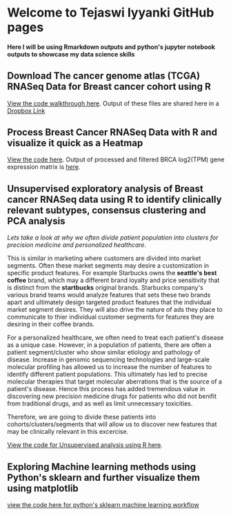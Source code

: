 # Welcome to Tejaswi Iyyanki GitHub pages

#### Here I will be using Rmarkdown outputs and python's jupyter notebook outputs to showcase my data science skills

## Download The cancer genome atlas (TCGA) RNASeq Data for Breast cancer cohort using R

[View the code walkthrough here](https://tejaswiiyyanki.github.io/Code-Examples/getTCGA_BRCA_data.html).
Output of these files are shared here in a [Dropbox Link](https://www.dropbox.com/s/zoolb28fsbderno/Archive.zip?dl=0)

## Process Breast Cancer RNASeq Data with R and visualize it quick as a Heatmap
[View the code here](https://tejaswiiyyanki.github.io/Code-Examples/Data-Processing-and-Matrix-with-R.html).
Output of processed and filtered BRCA log2(TPM) gene expression matrix is [here](https://www.dropbox.com/s/mqcx5rxqzl9ek1l/TCGA_BRCA_Tumor_RSEM_GeneExp_filtered_log2.tsv?dl=0).

## Unsupervised exploratory analysis of Breast cancer RNASeq data using R to identify clinically relevant subtypes, consensus clustering and PCA analysis
*Lets take a look at why we often divide patient population into clusters for precision medicine and personalized healthcare*.

This is similar in marketing where customers are divided into market segments. Often these market segments may desire a customization in specific product features. For example Starbucks owns the **seattle's best coffee** brand, which may a different brand loyalty and price sensitivity that is distinct from the **startbucks** original brands. Starbucks company's various brand teams would analyze features that sets these two brands apart and ultimately design targeted product features that the individual market segment desires. They will also drive the nature of ads they place to communicate to thier individual customer segments for features they are desiring in their coffee brands.

For a personalized healthcare, we often need to treat each patient's disease as a unique case. However, in a population of patients, there are often a patient segment/cluster who show similar etiology and pathology of disease. Increase in genomic sequencing technologies and large-scale molecular profiling has allowed us to increase the number of features to identify different patient populations. This ultimately has led to precise molecular therapies that target molecular aberrations that is the source of a patient's disease. Hence this process has added tremendous value in discovering new precision medicine drugs for patients who did not benifit from traditional drugs, and as well as limit unnecessary toxicities.

Therefore, we are going to divide these patients into cohorts/clusters/segments that will allow us to discover new features that may be clinically relevant in this excercise.

[View the code for Unsupervised analysis using R here](https://tejaswiiyyanki.github.io/Code-Examples/Unsupervised-Exploratory-Analysis-Patient-segments.html). 

## Exploring Machine learning methods using Python's sklearn and further visualize them using matplotlib 

[view the code here for python's sklearn machine learning workflow](https://tejaswiiyyanki.github.io/Code-Examples/Machine-Learning-with-python-sklearn.html)
